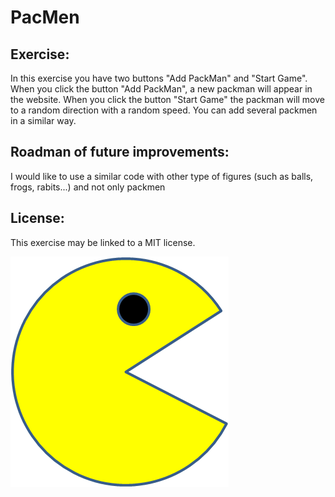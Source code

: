 # PacMen

## Exercise:
In this exercise you have two buttons "Add PackMan" and "Start Game". When you click the button "Add PackMan", a new packman will appear in the website. When you click the button "Start Game" the packman will move to a random direction with a random speed. You can add several packmen in a similar way.

## Roadman of future improvements:
I would like to use a similar code with other type of figures (such as balls, frogs, rabits...) and not only packmen

## License:
This exercise may be linked to a MIT license.


<img src="images/pacman1.png">
